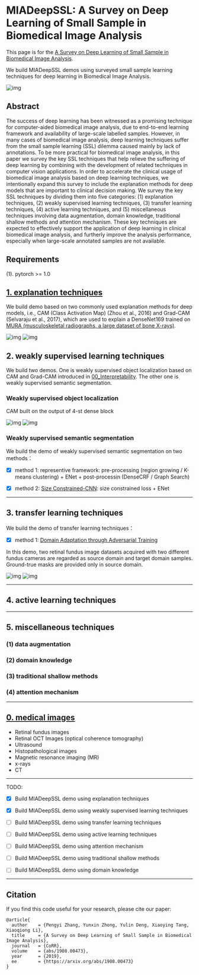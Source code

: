 # MIADeepSSL: A Survey on Deep Learning of Small Sample in Biomedical Image Analysis

This page is for the [A Survey on Deep Learning of Small Sample in Biomedical Image Analysis](https://arxiv.org/abs/1908.00473).

We build MIADeepSSL demos using surveyed small sample learning techniques for deep learning in Biomedical Image Analysis. 


![img](./chart.jpg)


## Abstract

The success of deep learning has been witnessed as a promising technique for computer-aided biomedical image analysis, due to end-to-end learning framework and availability of large-scale labelled samples. However, in many cases of biomedical image analysis, deep learning techniques suffer from the small sample learning (SSL) dilemma caused mainly by lack of annotations. To be more practical for biomedical image analysis, in this paper we survey the key SSL techniques that help relieve the suffering of deep learning by combining with the development of related techniques in computer vision applications. In order to accelerate the clinical usage of biomedical image analysis based on deep learning techniques, we intentionally expand this survey to include the explanation methods for deep models that are important to clinical decision making. We survey the key SSL techniques by dividing them into five categories: (1) explanation techniques, (2) weakly supervised learning techniques, (3) transfer learning techniques, (4) active learning techniques, and (5) miscellaneous techniques involving data augmentation, domain knowledge, traditional shallow methods and attention mechanism. These key techniques are expected to effectively support the application of deep learning in clinical biomedical image analysis, and furtherly improve the analysis performance, especially when large-scale annotated samples are not available.

## Requirements

(1). pytorch >= 1.0



## [1. explanation techniques](./00_Interpretability)

We build demo based on two commonly used explanation methods for deep models, i.e., CAM (Class Activation Map) (Zhou et al., 2016) and Grad-CAM (Selvaraju et al., 2017), which are used to explain a DenseNet169 trained on [MURA (musculoskeletal radiographs, a large dataset of bone X-rays)](https://stanfordmlgroup.github.io/competitions/mura/).


![img](00_Interpretability/images/image2.png)
![img](00_Interpretability/images/image2_cam.png)

## 2. weakly supervised learning techniques

We build two demos. One is weakly supervised object localization based on CAM and Grad-CAM introduced in [00_Interpretability](./00_Interpretability). The other one is weakly supervised semantic segmentation.

### Weakly supervised object localization

CAM built on the output of 4-st dense block

![img](./01_WeaklySupervised/images/image2_cam.png)
![img](./01_WeaklySupervised/images/image2_cam_p.png)


### Weakly supervised semantic segmentation

We build the demo of weakly supervised semantic segmentation on two methods：

- [x] method 1: representive framework: pre-processing (region growing / K-means clustering) + ENet + post-processin (DenseCRF / Graph Search)

- [x] method 2: [Size Constrained-CNN](https://arxiv.org/abs/1805.04628): size constrained loss + ENet


------------

## 3. transfer learning techniques

We build the demo of transfer learning techniques：

- [x] method 1: [Domain Adaptation through Adversarial Training](https://arxiv.org/pdf/1910.07638.pdf)

In this demo, two retinal fundus image datasets acquired with two different fundus cameras are regarded as source domain and target domain samples. Ground-true masks are provided only in source domain.

![img](./02_TransferLearning/images/g0001.jpg)
![img](./02_TransferLearning/images/V0001.jpg)


------------

## 4. active learning techniques


------------


## 5. miscellaneous techniques


### (1) data augmentation

### (2) domain knowledge

### (3) traditional shallow methods

### (4) attention mechanism



------------

## [0. medical images](./MedicalImages)

- Retinal fundus images
- Retinal OCT Images (optical coherence tomography)
- Ultrasound
- Histopathological images
- Magnetic resonance imaging (MR)
- x-rays
- CT


---------------



TODO:

- [x] Build MIADeepSSL demo using explanation techniques

- [x] Build MIADeepSSL demo using weakly supervised learning techniques

- [ ] Build MIADeepSSL demo using transfer learning techniques

- [ ] Build MIADeepSSL demo using active learning techniques

- [ ] Build MIADeepSSL demo using attention mechanism

- [ ] Build MIADeepSSL demo using traditional shallow methods

- [ ] Build MIADeepSSL demo using domain knowledge


----------

## Citation

If you find this code useful for your research, please cite our paper:

```
@article{
  author    = {Pengyi Zhang, Yunxin Zhong, Yulin Deng, Xiaoying Tang, Xiaoqiong Li},
  title     = {A Survey on Deep Learning of Small Sample in Biomedical Image Analysis},
  journal   = {CoRR},
  volume    = {abs/1908.00473},
  year      = {2019},
  ee        = {https://arxiv.org/abs/1908.00473}
}

```
